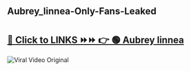 
 ## Aubrey_linnea-Only-Fans-Leaked

# <h2><a href="https://clipsfans.com/Aubrey_linnea&ref=git">🔗 Click to LINKS ⏩⏩ 👉 🟢 Aubrey linnea </a></h2>

<a href="https://clipsfans.com/Aubrey_linnea&ref=git" rel="nofollow" data-target="animated-image.originalLink"><img src="https://i.ibb.co.com/xMMVF88/686577567.gif" alt="Viral Video Original" style="max-width: 100%; display: inline-block;" data-target="animated-image.originalImage"></a>
